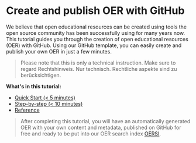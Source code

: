 # Create and publish OER with GitHub
We believe that open educational resources can be created using tools the open source community has been successfully using for many years now.
This tutorial guides you through the creation of open educational resources (OER) with GitHub. Using our GitHub template, you can easily create and publish your own OER in just a few minutes.

> Please note that this is only a technical instruction. Make sure to regard  Rechtshinweis. Nur technisch. Rechtliche aspekte sind zu berücksichtigen.

**What's in this tutorial:**

* [Quick Start (< 5 minutes)](#01_quick_start)
* [Step-by-step (< 10 minutes)](#02_step_by_step)
* [Reference](#03_reference)

> After completing this tutorial, you will have an automatically generated OER with your own content and metadata, published on GitHub for free and ready to be put into our OER search index [OERSI](https://oersi.org).
